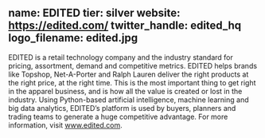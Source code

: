 name: EDITED
tier: silver
website: https://edited.com/
twitter_handle: edited_hq
logo_filename: edited.jpg
---
EDITED is a retail technology company and the industry standard for pricing,
assortment, demand and competitive metrics. EDITED helps brands like Topshop,
Net-A-Porter and Ralph Lauren deliver the right products at the right price, at
the right time. This is the most important thing to get right in the apparel
business, and is how all the value is created or lost in the industry. Using
Python-based artificial intelligence, machine learning and big data analytics,
EDITED’s platform is used by buyers, planners and trading teams to generate a
huge competitive advantage. For more information, visit www.edited.com.
